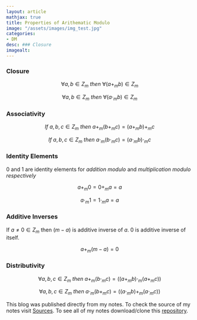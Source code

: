 ```yaml
---
layout: article
mathjax: true
title: Properties of Arithematic Modulo
image: "/assets/images/img_test.jpg"
categories:
- DM
desc: ### Closure 
imagealt: 
---
```


### Closure
$$\forall a, b \in Z_m\ then\ \forall (a+_mb) \in Z_m$$

































































































































































































































































































































































$$\forall a, b \in Z_m\ then\ \forall (a \cdot_m b) \in Z_m$$


































































































































































































































































































































































### Associativity
$$If\ a, b, c \in Z_m\ then\ a +_m (b +_m c) = (a +_m b) +_m c$$

































































































































































































































































































































































$$If\ a, b, c \in Z_m\ then\ a \cdot_m  (b \cdot_m  c) = (a \cdot_m  b) \cdot_m  c$$


































































































































































































































































































































































### Identity Elements
0 and 1 are identity elements for *addition modulo* and *multiplication modulo respectively*

$$a +_m 0 = 0 +_m a = a$$

































































































































































































































































































































































$$a \cdot_m 1 = 1 \cdot_m a = a$$


































































































































































































































































































































































### Additive Inverses
If $a \neq 0 \in Z_m$ then $(m-a)$ is additive inverse of $a$. 0 is additive inverse of itself.


































































































































































































































































































































































$$a +_m (m-a) = 0$$


































































































































































































































































































































































### Distributivity
$$\forall a, b, c \in Z_m\ then\ a +_m (b \cdot_m c) = ((a +_m b) \cdot_m (a +_m c))$$

































































































































































































































































































































































$$\forall a, b, c \in Z_m\ then\ a \cdot_m (b +_m c) = ((a \cdot_m b) +_m (a \cdot_m c))$$


































































































































































































































































































































































This blog was published directly from my notes.
To check the source of my notes visit [Sources](sources.html).
To see all of my notes download/clone this [repository](https://github.com/bovem/CS).